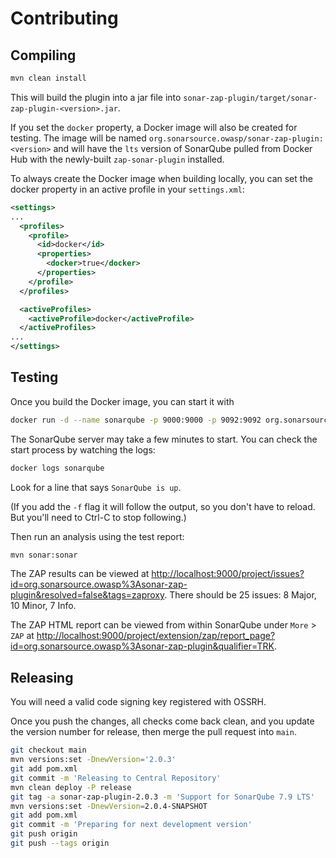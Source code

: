 # Contributing

## Compiling

```bash
mvn clean install
```

This will build the plugin into a jar file into `sonar-zap-plugin/target/sonar-zap-plugin-<version>.jar`.

If you set the `docker` property, a Docker image will also be created for testing.
The image will be named `org.sonarsource.owasp/sonar-zap-plugin:<version>` and
will have the `lts` version of SonarQube pulled from Docker Hub with the
newly-built `zap-sonar-plugin` installed.

To always create the Docker image when building locally, you can set the docker
property in an active profile in your `settings.xml`:

```xml
<settings>
...
  <profiles>
    <profile>
      <id>docker</id>
      <properties>
        <docker>true</docker>
      </properties>
    </profile>
  </profiles>

  <activeProfiles>
    <activeProfile>docker</activeProfile>
  </activeProfiles>
...
</settings>
```

## Testing

Once you build the Docker image, you can start it with

```bash
docker run -d --name sonarqube -p 9000:9000 -p 9092:9092 org.sonarsource.owasp/sonar-zap-plugin:version
```

The SonarQube server may take a few minutes to start. You can check the start
process by watching the logs:

```bash
docker logs sonarqube
```

Look for a line that says `SonarQube is up`.

(If you add the `-f` flag it will follow the output, so you don't have to reload.
But you'll need to <key><key>Ctrl</key>-<key>C</key><key> to stop following.)

Then run an analysis using the test report:

```bash
mvn sonar:sonar
```

The ZAP results can be viewed at
<http://localhost:9000/project/issues?id=org.sonarsource.owasp%3Asonar-zap-plugin&resolved=false&tags=zaproxy>.
There should be 25 issues: 8 Major, 10 Minor, 7 Info.

The ZAP HTML report can be viewed from within SonarQube under `More` > `ZAP` at
<http://localhost:9000/project/extension/zap/report_page?id=org.sonarsource.owasp%3Asonar-zap-plugin&qualifier=TRK>.

## Releasing

You will need a valid code signing key registered with OSSRH.

Once you push the changes, all checks come back clean, and you update the
version number for release, then merge the pull request into `main`.

```bash
git checkout main
mvn versions:set -DnewVersion='2.0.3'
git add pom.xml
git commit -m 'Releasing to Central Repository'
mvn clean deploy -P release
git tag -a sonar-zap-plugin-2.0.3 -m 'Support for SonarQube 7.9 LTS'
mvn versions:set -DnewVersion=2.0.4-SNAPSHOT
git add pom.xml
git commit -m 'Preparing for next development version'
git push origin
git push --tags origin
```
